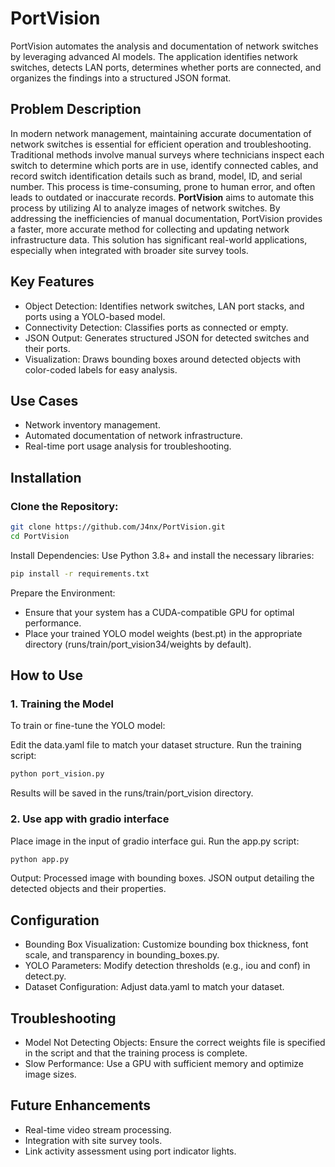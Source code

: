 # PortVision
PortVision automates the analysis and documentation of network switches by leveraging advanced AI models. The application identifies network switches, detects LAN ports, determines whether ports are connected, and organizes the findings into a structured JSON format.

## Problem Description
In modern network management, maintaining accurate documentation of network switches is essential for efficient operation and troubleshooting. Traditional methods involve manual surveys where technicians inspect each switch to determine which ports are in use, identify connected cables, and record switch identification details such as brand, model, ID, and serial number. This process is time-consuming, prone to human error, and often leads to outdated or inaccurate records.
**PortVision** aims to automate this process by utilizing AI to analyze images of network switches.
By addressing the inefficiencies of manual documentation, PortVision provides a faster, more accurate method for collecting and updating network infrastructure data. This solution has significant real-world applications, especially when integrated with broader site survey tools.

## Key Features

- Object Detection: Identifies network switches, LAN port stacks, and ports using a YOLO-based model.
- Connectivity Detection: Classifies ports as connected or empty.
- JSON Output: Generates structured JSON for detected switches and their ports.
- Visualization: Draws bounding boxes around detected objects with color-coded labels for easy analysis.

## Use Cases

- Network inventory management.
- Automated documentation of network infrastructure.
- Real-time port usage analysis for troubleshooting.

## Installation

### Clone the Repository:

```bash
git clone https://github.com/J4nx/PortVision.git
cd PortVision
```

Install Dependencies: Use Python 3.8+ and install the necessary libraries:

```bash
pip install -r requirements.txt
```

Prepare the Environment:

- Ensure that your system has a CUDA-compatible GPU for optimal performance.
- Place your trained YOLO model weights (best.pt) in the appropriate directory (runs/train/port_vision34/weights by default).


## How to Use

### 1. Training the Model
To train or fine-tune the YOLO model:

Edit the data.yaml file to match your dataset structure.
Run the training script:

```bash
python port_vision.py

```
Results will be saved in the runs/train/port_vision directory.

### 2. Use app with gradio interface
Place image in the input of gradio interface gui.
Run the app.py script:

```bash
python app.py
```

Output:
Processed image with bounding boxes.
JSON output detailing the detected objects and their properties.


## Configuration

- Bounding Box Visualization: Customize bounding box thickness, font scale, and transparency in bounding_boxes.py.
- YOLO Parameters: Modify detection thresholds (e.g., iou and conf) in detect.py.
- Dataset Configuration: Adjust data.yaml to match your dataset.

## Troubleshooting

- Model Not Detecting Objects: Ensure the correct weights file is specified in the script and that the training process is complete.
- Slow Performance: Use a GPU with sufficient memory and optimize image sizes.

## Future Enhancements

- Real-time video stream processing.
- Integration with site survey tools.
- Link activity assessment using port indicator lights.



